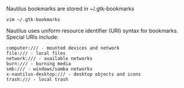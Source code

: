 Nautilus bookmarks are stored in ~/.gtk-bookmarks
```
vim ~/.gtk-bookmarks
```
Nautilus uses uniform resource identifier (URI) syntax for bookmarks.
Special URIs include:
```
computer:/// - mounted devices and network
file:/// - local files
network:/// - available networks
burn:/// - burning media
smb:/// - windows/samba networks
x-nautilus-desktop:/// - desktop objects and icons
trash:/// - local trash
```